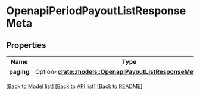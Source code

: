 # OpenapiPeriodPayoutListResponseMeta

## Properties

Name | Type | Description | Notes
------------ | ------------- | ------------- | -------------
**paging** | Option<[**crate::models::OpenapiPayoutListResponseMetaPaging**](openapi_PayoutListResponseMeta_paging.md)> |  | [optional]

[[Back to Model list]](../README.md#documentation-for-models) [[Back to API list]](../README.md#documentation-for-api-endpoints) [[Back to README]](../README.md)



